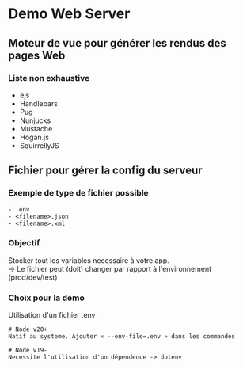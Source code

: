# Demo Web Server

## Moteur de vue pour générer les rendus des pages Web
### Liste non exhaustive
- ejs
- Handlebars
- Pug
- Nunjucks
- Mustache
- Hogan.js
- SquirrellyJS

## Fichier pour gérer la config du serveur 
### Exemple de type de fichier possible
```
- .env
- <filename>.json
- <filename>.xml
```

### Objectif
Stocker tout les variables necessaire à votre app. <br>
→ Le fichier peut (doit) changer par rapport à l'environnement (prod/dev/test)

### Choix pour la démo
Utilisation d'un fichier .env
```
# Node v20+
Natif au systeme. Ajouter « --env-file=.env » dans les commandes
```
```
# Node v19-
Necessite l'utilisation d'un dépendence -> dotenv
```
